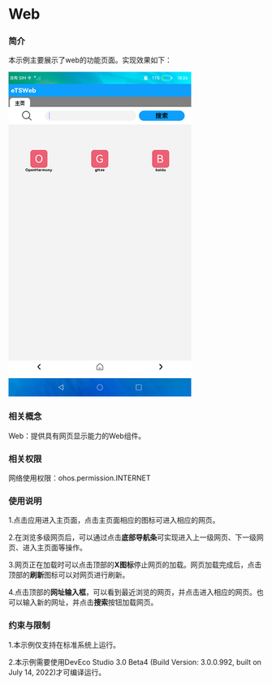 # Web

### 简介

本示例主要展示了web的功能页面。实现效果如下：

![](screenshots/devices/home.png)

### 相关概念

Web：提供具有网页显示能力的Web组件。

### 相关权限

网络使用权限：ohos.permission.INTERNET

### 使用说明

1.点击应用进入主页面，点击主页面相应的图标可进入相应的网页。

2.在浏览多级网页后，可以通过点击**底部导航条**可实现进入上一级网页、下一级网页、进入主页面等操作。

3.网页正在加载时可以点击顶部的**X图标**停止网页的加载。网页加载完成后，点击顶部的**刷新**图标可以对网页进行刷新。

4.点击顶部的**网址输入框**，可以看到最近浏览的网页，并点击进入相应的网页。也可以输入新的网址，并点击**搜索**按钮加载网页。

### 约束与限制

1.本示例仅支持在标准系统上运行。

2.本示例需要使用DevEco Studio 3.0 Beta4 (Build Version: 3.0.0.992, built on July 14, 2022)才可编译运行。